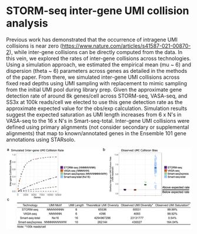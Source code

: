 # STORM-seq inter-gene UMI collision analysis

Previous work has demonstrated that the occurrence of intragene UMI collisions is
near zero (https://www.nature.com/articles/s41587-021-00870-2), while inter-gene collisions
can be directly computed from the data. In this vein, we explored the rates of inter-gene
collisions across technologies. Using a simulation approach, we estimated the empirical mean
(mu ~ 6) and dispersion (theta ~ 6) parameters across genes as detailed in the methods of the paper. 
From there, we simulated inter-gene UMI collisions across fixed read depths using UMI sampling
with replacement to mimic sampling from the initial UMI pool during library prep. Given the approximate
gene detection rate of around 8k genes/cell across STORM-seq, VASA-seq, and SS3x at 100k reads/cell
we elected to use this gene detection rate as the approximate expected value for the obs/exp
calculation. Simulation results suggest the expected saturation as UMI length increases from
6 x N's in VASA-seq to the 16 x N's in Smart-seq-total. Inter-gene UMI collisions were defined
using primary alignments (not consider secondary or supplemental alignments) that map to
known/annotated genes in the Ensemble 101 gene annotations using STARsolo.

<img title="UMI collision detection" alt="UMI collision detection" src="/images/umi_collision_detection.png">
